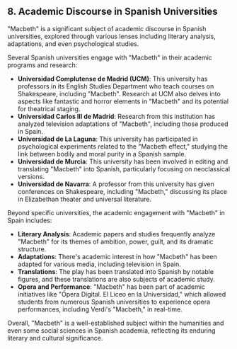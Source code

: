 ## 8. Academic Discourse in Spanish Universities

"Macbeth" is a significant subject of academic discourse in Spanish universities, explored through various lenses including literary analysis, adaptations, and even psychological studies.

Several Spanish universities engage with "Macbeth" in their academic programs and research:
*   **Universidad Complutense de Madrid (UCM)**: This university has professors in its English Studies Department who teach courses on Shakespeare, including "Macbeth". Research at UCM also delves into aspects like fantastic and horror elements in "Macbeth" and its potential for theatrical staging.
*   **Universidad Carlos III de Madrid**: Research from this institution has analyzed television adaptations of "Macbeth", including those produced in Spain.
*   **Universidad de La Laguna**: This university has participated in psychological experiments related to the "Macbeth effect," studying the link between bodily and moral purity in a Spanish sample.
*   **Universidad de Murcia**: This university has been involved in editing and translating "Macbeth" into Spanish, particularly focusing on neoclassical versions.
*   **Universidad de Navarra**: A professor from this university has given conferences on Shakespeare, including "Macbeth," discussing its place in Elizabethan theater and universal literature.

Beyond specific universities, the academic engagement with "Macbeth" in Spain includes:
*   **Literary Analysis**: Academic papers and studies frequently analyze "Macbeth" for its themes of ambition, power, guilt, and its dramatic structure.
*   **Adaptations**: There's academic interest in how "Macbeth" has been adapted for various media, including television in Spain.
*   **Translations**: The play has been translated into Spanish by notable figures, and these translations are also subjects of academic study.
*   **Opera and Performance**: "Macbeth" has been part of academic initiatives like "Ópera Digital. El Liceo en la Universidad," which allowed students from numerous Spanish universities to experience opera performances, including Verdi's "Macbeth," in real-time.

Overall, "Macbeth" is a well-established subject within the humanities and even some social sciences in Spanish academia, reflecting its enduring literary and cultural significance.
